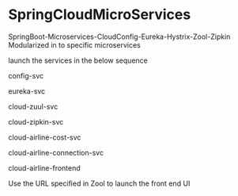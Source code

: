 # SpringCloudMicroServices
SpringBoot-Microservices-CloudConfig-Eureka-Hystrix-Zool-Zipkin
Modularized in to specific microservices   

launch the services in the below sequence

config-svc 

eureka-svc 

cloud-zuul-svc 

cloud-zipkin-svc 

cloud-airline-cost-svc 

cloud-airline-connection-svc 

cloud-airline-frontend 

Use the URL specified in Zool to launch the front end UI
